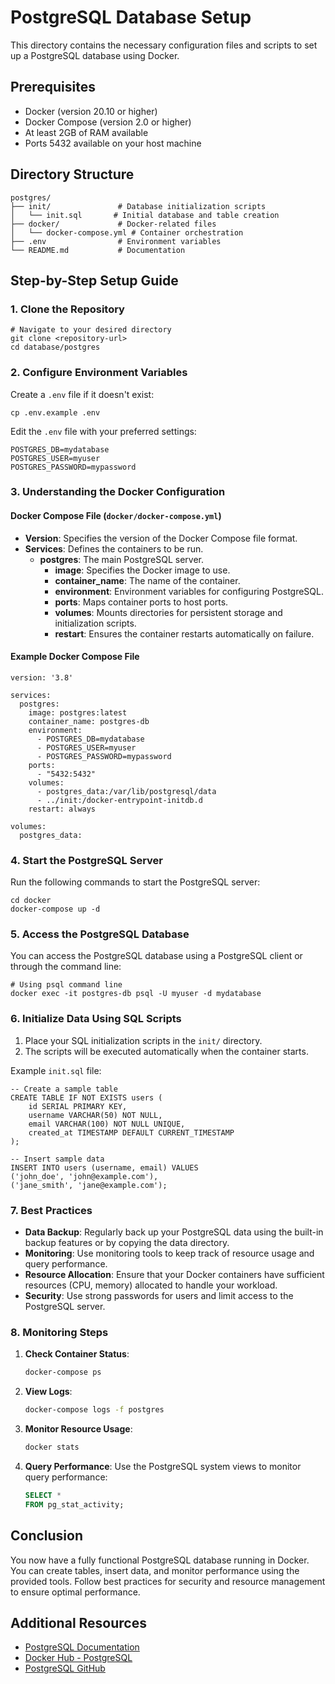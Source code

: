 # PostgreSQL Database Setup

This directory contains the necessary configuration files and scripts to set up a PostgreSQL database using Docker.

## Prerequisites

- Docker (version 20.10 or higher)
- Docker Compose (version 2.0 or higher)
- At least 2GB of RAM available
- Ports 5432 available on your host machine

## Directory Structure

```
postgres/
├── init/               # Database initialization scripts
│   └── init.sql       # Initial database and table creation
├── docker/             # Docker-related files
│   └── docker-compose.yml # Container orchestration
├── .env                # Environment variables
└── README.md           # Documentation
```

## Step-by-Step Setup Guide

### 1. Clone the Repository

```
# Navigate to your desired directory
git clone <repository-url>
cd database/postgres
```

### 2. Configure Environment Variables

Create a `.env` file if it doesn't exist:

```
cp .env.example .env
```

Edit the `.env` file with your preferred settings:

```
POSTGRES_DB=mydatabase
POSTGRES_USER=myuser
POSTGRES_PASSWORD=mypassword
```

### 3. Understanding the Docker Configuration

#### Docker Compose File (`docker/docker-compose.yml`)

- **Version**: Specifies the version of the Docker Compose file format.
- **Services**: Defines the containers to be run.
  - **postgres**: The main PostgreSQL server.
    - **image**: Specifies the Docker image to use.
    - **container_name**: The name of the container.
    - **environment**: Environment variables for configuring PostgreSQL.
    - **ports**: Maps container ports to host ports.
    - **volumes**: Mounts directories for persistent storage and initialization scripts.
    - **restart**: Ensures the container restarts automatically on failure.

#### Example Docker Compose File

```
version: '3.8'

services:
  postgres:
    image: postgres:latest
    container_name: postgres-db
    environment:
      - POSTGRES_DB=mydatabase
      - POSTGRES_USER=myuser
      - POSTGRES_PASSWORD=mypassword
    ports:
      - "5432:5432"
    volumes:
      - postgres_data:/var/lib/postgresql/data
      - ../init:/docker-entrypoint-initdb.d
    restart: always

volumes:
  postgres_data:
```

### 4. Start the PostgreSQL Server

Run the following commands to start the PostgreSQL server:

```
cd docker
docker-compose up -d
```

### 5. Access the PostgreSQL Database

You can access the PostgreSQL database using a PostgreSQL client or through the command line:

```
# Using psql command line
docker exec -it postgres-db psql -U myuser -d mydatabase
```

### 6. Initialize Data Using SQL Scripts

1. Place your SQL initialization scripts in the `init/` directory.
2. The scripts will be executed automatically when the container starts.

Example `init.sql` file:

```
-- Create a sample table
CREATE TABLE IF NOT EXISTS users (
    id SERIAL PRIMARY KEY,
    username VARCHAR(50) NOT NULL,
    email VARCHAR(100) NOT NULL UNIQUE,
    created_at TIMESTAMP DEFAULT CURRENT_TIMESTAMP
);

-- Insert sample data
INSERT INTO users (username, email) VALUES
('john_doe', 'john@example.com'),
('jane_smith', 'jane@example.com');
```

### 7. Best Practices

- **Data Backup**: Regularly back up your PostgreSQL data using the built-in backup features or by copying the data directory.
- **Monitoring**: Use monitoring tools to keep track of resource usage and query performance.
- **Resource Allocation**: Ensure that your Docker containers have sufficient resources (CPU, memory) allocated to handle your workload.
- **Security**: Use strong passwords for users and limit access to the PostgreSQL server.

### 8. Monitoring Steps

1. **Check Container Status**:
   ```bash
   docker-compose ps
   ```

2. **View Logs**:
   ```bash
   docker-compose logs -f postgres
   ```

3. **Monitor Resource Usage**:
   ```bash
   docker stats
   ```

4. **Query Performance**:
   Use the PostgreSQL system views to monitor query performance:
   ```sql
   SELECT *
   FROM pg_stat_activity;
   ```

## Conclusion

You now have a fully functional PostgreSQL database running in Docker. You can create tables, insert data, and monitor performance using the provided tools. Follow best practices for security and resource management to ensure optimal performance.

## Additional Resources

- [PostgreSQL Documentation](https://www.postgresql.org/docs/)
- [Docker Hub - PostgreSQL](https://hub.docker.com/_/postgres)
- [PostgreSQL GitHub](https://github.com/postgres/postgres)
